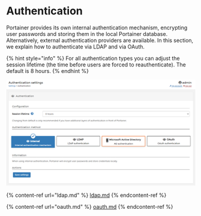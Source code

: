 # Authentication

Portainer provides its own internal authentication mechanism, encrypting user passwords and storing them in the local Portainer database. Alternatively, external authentication providers are available. In this section, we explain how to authenticate via LDAP and via OAuth.

{% hint style="info" %}
For all authentication types you can adjust the session lifetime (the time before users are forced to reauthenticate). The default is 8 hours.
{% endhint %}

![](../../../.gitbook/assets/2.9.1-settings-authentication-splash.png)

{% content-ref url="ldap.md" %}
[ldap.md](ldap.md)
{% endcontent-ref %}

{% content-ref url="oauth.md" %}
[oauth.md](oauth.md)
{% endcontent-ref %}



